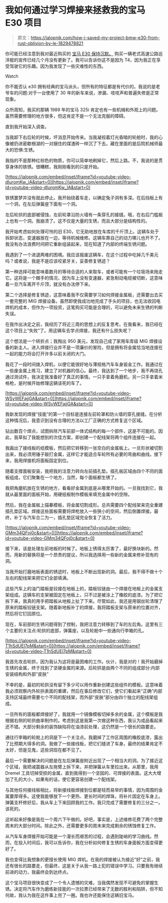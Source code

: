 # 我如何通过学习焊接来拯救我的宝马 E30 项目

> 原文：<https://jalopnik.com/how-i-saved-my-project-bmw-e30-from-rust-oblivion-by-le-1829478821>

你可能已经注意到我对最近购买的 [宝马 E30 保持沉默。](https://jalopnik.com/i-wanted-a-bmw-e30-so-badly-i-bought-one-full-of-hidden-1827983271#_ga=2.242900615.443110922.1538518981-1505615348.1498085533) 购买一辆老式高速公路巡洋舰的宣传已经几个月没有更新了。我可以告诉你这不是因为 T4，因为我正在享受驾驶它的乐趣。因为我发现了一些灾难性的东西。

Watch

你不能否认 e30 拥有经典的宝马派头，但所有的特征都是有代价的。我说的是老爷车的问题:对于一台使用了 30 年的新车来说，渗漏、吱吱声和普遍失修是正常现象。

众所周知，我买的那辆 1989 年的宝马 325i 肯定也有一些机械和外观上的问题。虽然需要修理的地方很多，但这肯定不是一个无法克服的障碍。

直到我开始深入调查。

当我卸下右后轮的时候，坏消息开始传来。当我凝视着灯光昏暗的轮舱时，我的心像被扔进密歇根湖的一对捆住的煤渣砖一样沉了下去。藏在里面的是后院机械师最大的恐惧:生锈。

我指的不是那种红棕色的物质，你可以简单地刷掉它，然后上路。不，我说的是贯穿身体的铁锈。很糟糕，我刚刚看到的只是开始。

 [https://jalopnik.com/embed/inset/iframe?id=youtube-video-dIuromKw_IA&start=0](https://jalopnik.com/embed/inset/iframe?id=youtube-video-dIuromKw_IA&start=0) 

铁锈噩梦并没有就此停止。我开始绕着车走，以确定兔子洞有多深。在后挡板上有一个洞，在左后弹簧座下面有一个洞。

左后轮拱的底部被侵蚀，左前轮罩沿防火墙有一条穿孔的接缝。哦，在右后门槛板上也有一个洞。我崩溃了。这不仅是大量的生锈，而且大部分是结构性的。

我开始考虑如何处理可怜的旧 E30，它无助地放在车库的千斤顶上。这辆车处于拆卸状态，变速器放在一边，等待机械维修。这辆车靠自己的动力哪儿也开不了。我没有办法浪费时间把它重新组装起来，现在知道了内部的终端生锈问题。

我遇到了一个进退两难的困境。我应该报废这辆车，在这个过程中吃掉几千美元吗？或者说，我是不是应该咬紧牙关，妥善修复锈迹？

第一种选择可能意味着数月的等待合适的人来取车，或者可能有一个垃圾场来拖走它。这将是一个棘手的情况，因为车上没有变速器，紧急制动电缆被切断，这意味着一旦汽车离开千斤顶，就没有办法停下来。

第二个选择是修复锈迹，这意味着我不仅需要学习如何焊接金属板，还需要出去买一套完整的 MIG 焊接设备。虽然即使我成功地完成了手头的项目，也无法收回电焊机的成本，但作为一项投资，这笔购买可能是合理的，可以避免未来生锈的判断失误。

在我作出决定之前，我经历了将近三周的思想上的反复思考。在我看来，我已经在这个项目上“失败”了。用这辆车去学点焊接，我还有什么损失呢？

这个想法是一个转折点；我掏出 950 美元，发现自己成了家用车库级 MIG 焊接设备的新主人。进入焊接行业并不是一项廉价的冒险，但是拥有将金属恰当地连接在一起的能力将会打开许多以前关闭的大门。

我花了一段时间拨入焊机，以便它能很好地与薄规格汽车车身钣金工作。我通过在一些废金属上练习，建立了对机器的信心。最终，我达到了一个地步，我不再烧孔通过测试件，我决定我准备好了真正的事情。一只手拿着角磨机，另一只手拿着米格枪，是时候开始修理这辆该死的车了。

 [https://jalopnik.com/embed/inset/iframe?id=youtube-video-WSyWEFajjGA&start=0](https://jalopnik.com/embed/inset/iframe?id=youtube-video-WSyWEFajjGA&start=0) 

我新发现的焊接“技能”的第一个目标是连接左前轮罩和防火墙的穿孔接缝。在分析这种情况后，我意识到没有合理的方法以工厂正确的方式修复这个区域。

钻出数百个焊点，试图拆除汽车前部一体式结构的每一个部件，这是不可能的。因此，我草拟了我能想到的次佳方案，即创建一个配线架将两个组件连接在一起。

我画出了接线板的纸模板，然后把它转移到一张空白的金属板上。一旦形状被切割出来，我必须用锤子敲打金属，这样它才能适合车轮所有必要的弯曲和曲线。接下来，我用焊接机将面板固定到位。

随着支撑面板安装，我把我的注意力转向左前插孔垫。插孔板区域由四个不同的面板组成，它们聚集在一个地方，当然，每个面板都生锈了。

我把角磨机放在生锈的地方，看看好金属到底是从哪里开始的。一旦我找到它，我就从最里面的面板开始，用硬纸板制作模板来填充金属中的空隙。

然后，我在金属板上描摹模板，将金属切割成形。总共需要四个配线架来完全重建插孔垫区域。焊接这些面板需要将焊枪放入一些狭小的空间，然后倒置焊接。最终，补丁与汽车合二为一，插孔垫区域完全恢复了活力。

 [https://jalopnik.com/embed/inset/iframe?id=youtube-video-GMm34QFoj0c&start=0](https://jalopnik.com/embed/inset/iframe?id=youtube-video-GMm34QFoj0c&start=0) 

接下来，该是处理左前地板的时候了。地板上锈得太厉害了，最好换块新的。然而，用新的替换将是一个昂贵的提议，所以我选择用一些新的金属来修补现有的洞。

当我开始打磨地板表面的锈迹时，地板上不断出现新的洞。最后，我不得不做十个左右的配线架来把它们全部填满。

这些汽车上的油门踏板是铰接在地板上的，踏板铰链由一个焊接在地板上的金属支架组成。这辆车的支架被固定在地板上，只不过是被涂上了橡胶的底漆。为了把它拆下来，我真的用手把踏板从地板上扯了下来。尽管如此，我还是用钢丝轮清理了原来的踏板铰链支架。随着新地板补丁的焊接，我将踏板支架与原来的位置对齐，然后将它钉回原位。

现在，车前部的生锈问题得到了控制，我把注意力转移到了车的左后角。这里有三个主要的关注点:轮拱的底部，弹簧座，以及轮舱中一些通向行李箱的孔。

 [https://jalopnik.com/embed/inset/iframe?id=youtube-video-T1hSdUEl7pM&start=0](https://jalopnik.com/embed/inset/iframe?id=youtube-video-T1hSdUEl7pM&start=0) 

我首先攻击轮拱，因为我认为这将是最困难的工作。伙计，我是对的！我开始磨掉生锈的金属，终于找到了坚硬金属的来源。后轮拱是由两个不同的组成部分:内部安装结构和外部“皮肤”

不幸的是，最初的轮拱没有留下多少可以用作重新创建这些组件的模板。这意味着我必须观察内外轮拱表面的重建，然后在事后修改它们，使它们看起来“正确”内部支持区域最终需要七个不同的配线架，而外部“皮肤”部分由四个独立的配线架组成。

一旦所有的面板都焊接好了，我就用一个镜像模板切掉多余的金属，这个模板是我根据右侧的轮拱曲率制作的。考虑到这是我第一次做这种东西，我认为成品看起来还不错。大部分剩余的装饰缺陷将在油漆前处理，这仍然是一个很长的路要走。

通往行李箱的轮舱上的洞是下一个关注点。我磨掉了工作区周围的橡胶底漆，露出了比预期大得多的洞。我做了一些接线板，把它们缝进了车身。最终的结果肯定不太好，但是见鬼，这些洞现在都不见了。

最后一个需要解决的问题是在左后弹簧座附近出现了一个相当大的洞。为了接近这个区域，我把减震器从左拖臂上拆下来，并把弹簧从车里拉出来。从那里，我用 Dremel 工具切掉受损的金属，直到我得到一个坚固的、可焊接的表面。这大大增加了孔的大小，如果有的话，使它更容易创建一个配线架。

与其他任何接线板相比，将新接线板焊接到位都是轻而易举的事情，因为周围的金属要厚得多。这使我能够放下一个更热、更长时间的焊珠，将补片固定在车身上。弹簧支杆修好后，我从车上下来回顾我的工作。我只完成了需要修复的三分之一。该死的。

这听起来好像是我在一个周六下午做的。好吧，事实是，上述维修花费了两个完整周末的大部分时间。除此之外，还需要更多的周末来完成剩余的锈蚀修复工作。

从汽车车身焊接开始可能是一个漫长而艰苦的过程，会遇到陡峭的学习曲线。然而，在投入时间后，我可以告诉你，我在分析如何修复生锈的车身面板方面变得更好了。

我也变得比我想象的更擅长使用 MIG 焊机。在我的焊接被认为接近“好”之前，我还有很长的路要走，但最终，这是关于从我一路上犯的错误中学习。只要我有继续前进的动力，我最终会到达终点。

这个宝马项目很快变成了一个令人遗憾的灾难，当我偶然发现不可避免的掌握生锈。决定将汽车作为磨练新技能的一次拉票已经带来了无数的胜利和陷阱，但不知何故，我认为我在这件事上兜了一圈。我也许还能保住这辆旧宝马。
